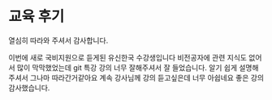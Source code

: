 # 교육 후기
열심히 따라와 주셔서 감사합니다.

이번에 새로 국비지원으로 듣게된 유신한국 수강생입니다 
비전공자에 관련 지식도 없어서 많이 막막했었는데 
git 특강 강의 너무 잘해주셔서 잘 들었습니다. 
알기 쉽게 설명해주셔서 그나마 따라간거같아요 
계속 강사님께 강의 듣고싶은데 너무 아쉽네요 
좋은 강의 감사했습니다. 
